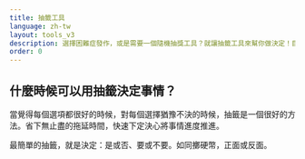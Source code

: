 ```yaml
---
title: 抽籤工具
language: zh-tw
layout: tools_v3
description: 選擇困難症發作，或是需要一個隨機抽獎工具？就讓抽籤工具來幫你做決定！目前已支援兩個選項的隨機選擇，如同擲硬幣一般方便。
order: 0
---
```


## 什麼時候可以用抽籤決定事情？

當覺得每個選項都很好的時候，對每個選擇猶豫不決的時候，抽籤是一個很好的方法。省下無止盡的拖延時間，快速下定決心將事情進度推進。

最簡單的抽籤，就是決定：是或否、要或不要。如同擲硬幣，正面或反面。
